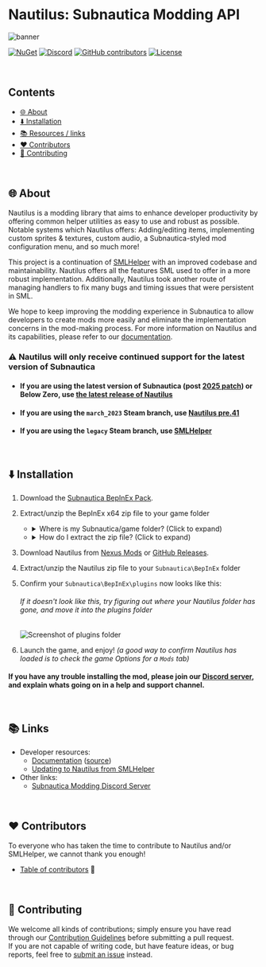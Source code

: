 # Nautilus: Subnautica Modding API

<!---------BANNER START--------->
![banner](https://user-images.githubusercontent.com/71298690/233505405-e89fbc70-31c9-45a2-bb31-64e1f498d4a7.png)
<!---------BADGES END--------->



<!---- Badges are from: https://shields.io/ ---->
<!---------BADGES START--------->
[![NuGet](https://img.shields.io/nuget/vpre/Subnautica.Nautilus)](https://www.nuget.org/packages/Subnautica.Nautilus)
[![Discord](https://img.shields.io/discord/324207629784186882?logo=discord&logoColor=white)](https://discord.gg/UpWuWwq)
[![GitHub contributors](https://img.shields.io/github/contributors/SubnauticaModding/Nautilus)](https://github.com/SubnauticaModding/Nautilus/graphs/contributors)
[![License](https://img.shields.io/github/license/SubnauticaModding/Nautilus)](https://github.com/SubnauticaModding/Nautilus/blob/master/LICENSE.md)
<!---------BADGES END--------->


<br>


<!---- To get the links for section names that have emojis: go to 'Preview' > hover over the section text > hit the link icon that shows, and use that url ---->
<!---------TABLE OF CONTENTS START--------->  
## Contents
- [🌐 About](#-about)
- [⬇️ Installation](#%EF%B8%8F-installation)
- [📚 Resources / links](#-links)
- [❤️ Contributors](#%EF%B8%8F-contributors)
- [🤝 Contributing](#-contributing)
<!---------TABLE OF CONTENTS END--------->


<br>


<!---------ABOUT SECTION START--------->
## 🌐 About 

Nautilus is a modding library that aims to enhance developer productivity by offering common helper utilities as easy to use and robust as possible.
Notable systems which Nautilus offers: Adding/editing items, implementing custom sprites & textures, custom audio, a Subnautica-styled mod configuration menu, and so much more! 

This project is a continuation of [SMLHelper](https://github.com/SubnauticaModding/Nautilus/tree/sml-2) with an improved codebase and maintainability. Nautilus offers all the features SML used to offer in a more robust implementation. Additionally, Nautilus took another route of managing handlers to fix many bugs and timing issues that were persistent in SML.  

We hope to keep improving the modding experience in Subnautica to allow developers to create mods more easily and eliminate the implementation concerns in the mod-making process. For more information on Nautilus and its capabilities, please refer to our [documentation](https://subnauticamodding.github.io/Nautilus).  

### ⚠️ Nautilus will only receive continued support for the latest version of Subnautica
- #### If you are using the latest version of Subnautica (post [2025 patch](https://unknownworlds.com/en/news/subnautica-2025-patch)) or Below Zero, use [the latest release of Nautilus](https://github.com/SubnauticaModding/Nautilus/releases)
- #### If you are using the `march_2023` Steam branch, use [Nautilus pre.41](https://github.com/SubnauticaModding/Nautilus/releases/tag/1.0.0-pre.41)
- #### If you are using the `legacy` Steam branch, use [SMLHelper](https://www.nexusmods.com/subnautica/mods/113)

<!---------ABOUT SECTION END--------->


<br>


<!---------INSTALLATION SECTION START--------->
## ⬇️ Installation
1. Download the [Subnautica BepInEx Pack](https://www.nexusmods.com/subnautica/mods/1108). 
2. Extract/unzip the BepInEx x64 zip file to your game folder
   <!---- FYI these dropdowns have a really weird spacing issue, the line breaks are mandatory to keep formatting! ---->
   - <details><summary>Where is my Subnautica/game folder? (Click to expand)</summary>

      - Steam: &ensp; &ensp; &ensp; &ensp; <code>C:\Program Files (x86)\Steam\steamapps\common\Subnautica</code> <br>
      - Epic Games: &ensp; <code>C:\Program Files\Epic Games\Subnautica</code> <br>
      - Xbox PC: &ensp; &ensp; &ensp; <code>C:\XboxGames\Subnautica\Content</code> <br>
      ###### Note: the above paths are the default locations, yours may vary
    </details>
    
    - <details><summary>How do I extract the zip file? (Click to expand)</summary>

      - Extracting/unzipping a zip file is as simple as right clicking it, and selecting the `Extract here` prompt. We highly recommend the use of a zipping tool besides the Windows default one, such as [WinRAR](https://www.rarlab.com/download.htm), or [7-Zip](https://7-zip.org/download.html).
    </details>
3. Download Nautilus from [Nexus Mods](https://www.nexusmods.com/subnautica/mods/1262) or [GitHub Releases](https://github.com/SubnauticaModding/Nautilus/releases).
4. Extract/unzip the Nautilus zip file to your `Subnautica\BepInEx` folder
5. Confirm your `Subnautica\BepInEx\plugins` now looks like this:
   ###### If it doesn't look like this, try figuring out where your Nautilus folder has gone, and move it into the plugins folder
   ![Screenshot of plugins folder](https://i.imgur.com/HD6QD8g.png)
7. Launch the game, and enjoy! *(a good way to confirm Nautilus has loaded is to check the game Options for a `Mods` tab)*

#### If you have any trouble installing the mod, please join our [Discord server](https://discord.gg/UpWuWwq), and explain whats going on in a help and support channel.
<!---------INSTALLATION SECTION END--------->


<br>


<!---------LINKS SECTION START--------->
## 📚 Links
* Developer resources:
  * [Documentation](https://subnauticamodding.github.io/Nautilus) ([source](https://github.com/SubnauticaModding/Nautilus/tree/docs/Nautilus/Documentation))
  * [Updating to Nautilus from SMLHelper](https://subnauticamodding.github.io/Nautilus/guides/sml2-to-nautilus.html)
* Other links:
  * [Subnautica Modding Discord Server](https://discord.gg/UpWuWwq)
<!---------LINKS SECTION END--------->


<br>


<!---------CONTRIBUTORS SECTION START--------->
## ❤️ Contributors
To everyone who has taken the time to contribute to Nautilus and/or SMLHelper, we cannot thank you enough!
* [Table of contributors](https://github.com/SubnauticaModding/Nautilus/blob/master/AUTHORS.md) 📌

<!---------CONTRIBUTORS SECTION END--------->


<br>


<!---------CONTRIBUTING SECTION START--------->
## 🤝 Contributing
We welcome all kinds of contributions; simply ensure you have read through our [Contribution Guidelines](CONTRIBUTING.md) before submitting a pull request.<br>
If you are not capable of writing code, but have feature ideas, or bug reports, feel free to [submit an issue](https://github.com/SubnauticaModding/Nautilus/issues/new) instead.
<!---------CONTRIBUTING SECTION END--------->



<!--                                      -->
